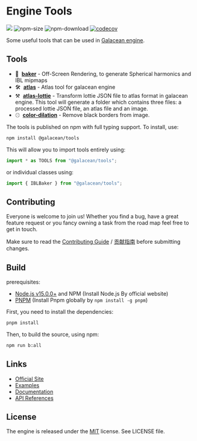 # Engine Tools

<a href="https://www.npmjs.com/package/@galacean/tools"><img src="https://img.shields.io/npm/v/@galacean/tools"/></a> ![npm-size](https://img.shields.io/bundlephobia/minzip/@galacean/tools) ![npm-download](https://img.shields.io/npm/dm/@galacean/tools) [![codecov](https://codecov.io/gh/oasis-engine/engine/branch/main/graph/badge.svg?token=KR2UBKE3OX)](https://codecov.io/gh/oasis-engine/engine-tools)

Some useful tools that can be used in [Galacean engine](https://github.com/galacean/engine).

## Tools

- 🍞 &nbsp;**[baker](packages/baker)** - Off-Screen Rendering, to generate Spherical harmonics and IBL mipmaps
- 🛠 &nbsp;**[atlas](packages/atlas)** - Atlas tool for galacean engine
- ⚒️ &nbsp;**[atlas-lottie](packages/atlas-lottie)** - Transform lottie JSON file to atlas format in galacean engine. This tool will generate a folder which contains three files: a processed lottie JSON file, an atlas file and an image.
- ⚾︎ &nbsp;**[color-dilation](packages/color-dilation)** - Remove black borders from image.

The tools is published on npm with full typing support. To install, use:

```sh
npm install @galacean/tools
```

This will allow you to import tools entirely using:

```javascript
import * as TOOLS from "@galacean/tools";
```

or individual classes using:

```javascript
import { IBLBaker } from "@galacean/tools";
```

## Contributing

Everyone is welcome to join us! Whether you find a bug, have a great feature request or you fancy owning a task from the road map feel free to get in touch.

Make sure to read the [Contributing Guide](.github/HOW_TO_CONTRIBUTE.md) / [贡献指南](https://github.com/galacean/engine/wiki/%E5%A6%82%E4%BD%95%E4%B8%8E%E6%88%91%E4%BB%AC%E5%85%B1%E5%BB%BA-Oasis-%E5%BC%80%E6%BA%90%E4%BA%92%E5%8A%A8%E5%BC%95%E6%93%8E) before submitting changes.

## Build

prerequisites:

- [Node.js v15.0.0+](https://nodejs.org/en/) and NPM (Install Node.js By official website)
- [PNPM](https://pnpm.io/) (Install Pnpm globally by `npm install -g pnpm`)

First, you need to install the dependencies:

```sh
pnpm install
```

Then, to build the source, using npm:

```sh
npm run b:all
```

## Links

- [Official Site](https://oasisengine.cn)
- [Examples](https://oasisengine.cn/#/examples/latest/ibl-baker)
- [Documentation](https://oasisengine.cn/#/docs/latest/cn/install)
- [API References](https://oasisengine.cn/#/api/latest/core)

## License

The engine is released under the [MIT](https://opensource.org/licenses/MIT) license. See LICENSE file.
